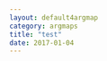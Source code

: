 ```yaml
---
layout: default4argmap
category: argmaps
title: "test"
date: 2017-01-04
---
```


<script>
var textObj;

function init()
{
        var str="Bruno can be taken for for a walk\n\
	* #1 Bruno is happy and healthy\n\
		+ and\n\
			[0.7] Bruno seems to wag his tail\n\
			Bruno is a dog\n\
			A happy dog is wagging its tail\n\
				- Sometimes, a dog is wagging its tail in anticipation instead\n\
		- Bruno's boss is not happy now\n\
			<- A dogs happiness is not affected by the emotional state of its boss\n\
		+ Bruno had his health check yesterday and nothing was found\n\
Bruno's boss does not have to worry\n\
	#1\n\
";
	
        textObj=document.getElementById('test');
	textObj.value=str.replace(/\t/g,"  ");
	update();
}
</script>
